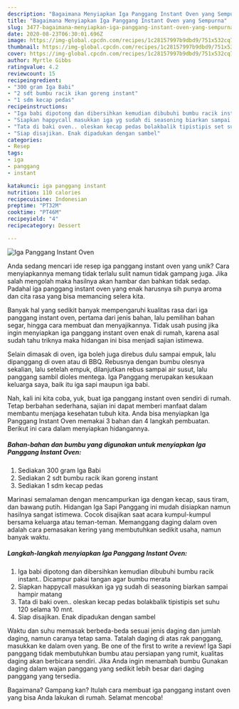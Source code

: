 ```yaml
---
description: "Bagaimana Menyiapkan Iga Panggang Instant Oven yang Sempurna"
title: "Bagaimana Menyiapkan Iga Panggang Instant Oven yang Sempurna"
slug: 3477-bagaimana-menyiapkan-iga-panggang-instant-oven-yang-sempurna
date: 2020-08-23T06:30:01.696Z
image: https://img-global.cpcdn.com/recipes/1c28157997b9dbd9/751x532cq70/iga-panggang-instant-oven-foto-resep-utama.jpg
thumbnail: https://img-global.cpcdn.com/recipes/1c28157997b9dbd9/751x532cq70/iga-panggang-instant-oven-foto-resep-utama.jpg
cover: https://img-global.cpcdn.com/recipes/1c28157997b9dbd9/751x532cq70/iga-panggang-instant-oven-foto-resep-utama.jpg
author: Myrtle Gibbs
ratingvalue: 4.2
reviewcount: 15
recipeingredient:
- "300 gram Iga Babi"
- "2 sdt bumbu racik ikan goreng instant"
- "1 sdm kecap pedas"
recipeinstructions:
- "Iga babi dipotong dan dibersihkan kemudian dibubuhi bumbu racik instant.. Dicampur pakai tangan agar bumbu merata"
- "Siapkan happycall masukkan iga yg sudah di seasoning biarkan sampai hampir matang"
- "Tata di baki oven.. oleskan kecap pedas bolakbalik tipistipis set suhu 120 selama 10 mnt."
- "Siap disajikan. Enak dipadukan dengan sambel"
categories:
- Resep
tags:
- iga
- panggang
- instant

katakunci: iga panggang instant 
nutrition: 110 calories
recipecuisine: Indonesian
preptime: "PT32M"
cooktime: "PT46M"
recipeyield: "4"
recipecategory: Dessert

---
```



![Iga Panggang Instant Oven](https://img-global.cpcdn.com/recipes/1c28157997b9dbd9/751x532cq70/iga-panggang-instant-oven-foto-resep-utama.jpg)

Anda sedang mencari ide resep iga panggang instant oven yang unik? Cara menyiapkannya memang tidak terlalu sulit namun tidak gampang juga. Jika salah mengolah maka hasilnya akan hambar dan bahkan tidak sedap. Padahal iga panggang instant oven yang enak harusnya sih punya aroma dan cita rasa yang bisa memancing selera kita.

Banyak hal yang sedikit banyak mempengaruhi kualitas rasa dari iga panggang instant oven, pertama dari jenis bahan, lalu pemilihan bahan segar, hingga cara membuat dan menyajikannya. Tidak usah pusing jika ingin menyiapkan iga panggang instant oven enak di rumah, karena asal sudah tahu triknya maka hidangan ini bisa menjadi sajian istimewa.

Selain dimasak di oven, iga boleh juga direbus dulu sampai empuk, lalu dipanggang di oven atau di BBQ. Rebusnya dengan bumbu olesnya sekalian, lalu setelah empuk, dilanjutkan rebus sampai air susut, lalu panggang sambil dioles mentega. Iga Panggang merupakan kesukaan keluarga saya, baik itu iga sapi maupun iga babi.


Nah, kali ini kita coba, yuk, buat iga panggang instant oven sendiri di rumah. Tetap berbahan sederhana, sajian ini dapat memberi manfaat dalam membantu menjaga kesehatan tubuh kita. Anda bisa menyiapkan Iga Panggang Instant Oven memakai 3 bahan dan 4 langkah pembuatan. Berikut ini cara dalam menyiapkan hidangannya.

<!--inarticleads1-->

##### Bahan-bahan dan bumbu yang digunakan untuk menyiapkan Iga Panggang Instant Oven:

1. Sediakan 300 gram Iga Babi
1. Sediakan 2 sdt bumbu racik ikan goreng instant
1. Sediakan 1 sdm kecap pedas


Marinasi semalaman dengan mencampurkan iga dengan kecap, saus tiram, dan bawang putih. Hidangan Iga Sapi Panggang ini mudah disiapkan namun hasilnya sangat istimewa. Cocok disajikan saat acara kumpul-kumpul bersama keluarga atau teman-teman. Memanggang daging dalam oven adalah cara pemasakan kering yang membutuhkan sedikit usaha, namun banyak waktu. 

<!--inarticleads2-->

##### Langkah-langkah menyiapkan Iga Panggang Instant Oven:

1. Iga babi dipotong dan dibersihkan kemudian dibubuhi bumbu racik instant.. Dicampur pakai tangan agar bumbu merata
1. Siapkan happycall masukkan iga yg sudah di seasoning biarkan sampai hampir matang
1. Tata di baki oven.. oleskan kecap pedas bolakbalik tipistipis set suhu 120 selama 10 mnt.
1. Siap disajikan. Enak dipadukan dengan sambel


Waktu dan suhu memasak berbeda-beda sesuai jenis daging dan jumlah daging, namun caranya tetap sama. Tatalah daging di atas rak panggang, masukkan ke dalam oven yang. Be one of the first to write a review! Iga Sapi panggang tidak membutuhkan bumbu atau persiapan yang rumit, kualitas daging akan berbicara sendiri. Jika Anda ingin menambah bumbu Gunakan daging dalam wajan panggang yang sedikit lebih besar dari daging panggang yang tersedia. 

Bagaimana? Gampang kan? Itulah cara membuat iga panggang instant oven yang bisa Anda lakukan di rumah. Selamat mencoba!
